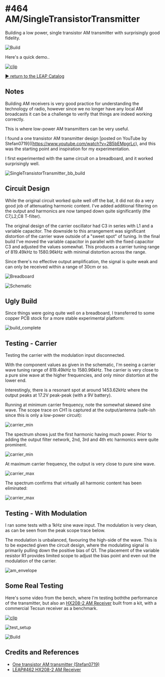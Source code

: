 # #464 AM/SingleTransistorTransmitter

Building a low power, single transistor AM transmitter with surprisingly good fidelity.

![Build](./assets/SingleTransistorTransmitter_build.jpg?raw=true)

Here's a quick demo..

[![clip](https://img.youtube.com/vi/5skZnjzLtIM/0.jpg)](https://www.youtube.com/watch?v=5skZnjzLtIM)

[:arrow_forward: return to the LEAP Catalog](https://leap.tardate.com)

## Notes

Building AM receivers is very good practice for understanding the technology of radio, however since we no longer
have any local AM broadcasts it can be a challenge to verify that things are indeed working correctly.

This is where low-power AM transmitters can be very useful.

I found a one transistor AM transmitter design [posted on YouTube by Stefan0719]((https://www.youtube.com/watch?v=2B5bEMpgrLc),
and this was the starting point and inspiration for my experimentation.

I first experimented with the same circuit on a breadboard, and it worked surprisingly well.

![SingleTransistorTransmitter_bb_build](./assets/SingleTransistorTransmitter_bb_build.jpg?raw=true)

## Circuit Design

While the original circuit worked quite well off the bat, it did not do a very good job of attenuating harmonic content.
I've added additional filtering on the output and harmonics are now tamped down quite significantly (the C7,L2,C8 T-filter).

The original design of the carrier oscillator had C3 in series with L1 and a variable capacitor.
The downside to this arrangement was significant distortion of the carrier wave outside of a "sweet spot" of tuning.
In the final build I've moved the variable capacitor in parallel with the fixed capacitor C3 and adjusted the values somewhat.
This produces a carrier tuning range of 819.49kHz to 1580.96kHz with minimal distortion across the range.

Since there's no effective output amplification, the signal is quite weak and can only be received within a range of 30cm or so.

![Breadboard](./assets/SingleTransistorTransmitter_bb.jpg?raw=true)

![Schematic](./assets/SingleTransistorTransmitter_schematic.jpg?raw=true)

## Ugly Build

Since things were going quite well on a breadboard, I transferred to some copper PCB stock for a more stable experimental platform:

![build_complete](./assets/build_complete.jpg?raw=true)

## Testing - Carrier

Testing the carrier with the modulation input disconnected.

With the component values as given in the schematic, I'm seeing a carrier wave tuning range of
819.49kHz to 1580.96kHz. The carrier is very close to a pure sine wave at the higher frequencies,
and only minor distortion at the lower end.

Interestingly, there is a resonant spot at around 1453.62kHz where the output peaks at 17.2V peak-peak (with a 9V battery).

Running at minimum carrier frequency, note the somewhat skewed sine wave. The scope trace on CH1 is captured at the output/antenna (safe-ish since this is only a low-power circuit):

![carrier_min](./assets/carrier_min.gif?raw=true)

The spectrum shows just the first harmonic having much power. Prior to adding the output filter network, 2nd, 3rd and 4th etc harmonics were quite prominent.

![carrier_min](./assets/carrier_min_fft.gif?raw=true)

At maximum carrier frequency, the output is very close to pure sine wave.

![carrier_max](./assets/carrier_max.gif?raw=true)

The spectrum confirms that virtually all harmonic content has been eliminated:

![carrier_max](./assets/carrier_max_fft.gif?raw=true)

## Testing - With Modulation

I ran some tests with a 1kHz sine wave input. The modulation is very clean, as can be seen from the peak scope trace below.

The modulation is unbalanced, favouring the high-side of the wave. This is to be expected given the circuit design,
where the modulating signal is primarily pulling down the positive bias of Q1.
The placement of the variable resistor R1 provides limited scope to adjust the bias point and even out the modulation of the carrier.

![am_envelope](./assets/am_envelope.gif?raw=true)

## Some Real Testing

Here's some video from the bench, where I'm testing boththe performance of the transmitter, but also
an [HX208-2 AM Receiver](../HX208-2) built from a kit, with a commercial Tecsun receiver as a benchmark.

[![clip](https://img.youtube.com/vi/5skZnjzLtIM/0.jpg)](https://www.youtube.com/watch?v=5skZnjzLtIM)

![test_setup](./assets/test_setup.jpg?raw=true)

![Build](./assets/SingleTransistorTransmitter_build.jpg?raw=true)

## Credits and References

* [One transistor AM transmitter (Stefan0719)](https://www.youtube.com/watch?v=2B5bEMpgrLc)
* [LEAP#462 HX208-2 AM Receiver](../HX208-2)
